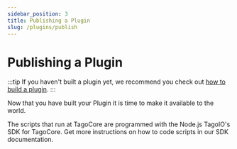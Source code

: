```yaml
---
sidebar_position: 3
title: Publishing a Plugin
slug: /plugins/publish
---
```


# Publishing a Plugin

:::tip
If you haven't built a plugin yet, we recommend you check out [how to build a plugin](/docs/guides/create-plugin/).
:::

Now that you have built your Plugin it is time to make it available to the world.

The scripts that run at TagoCore are programmed with the Node.js TagoIO's SDK for TagoCore. Get more instructions on how to code scripts in our SDK documentation.

